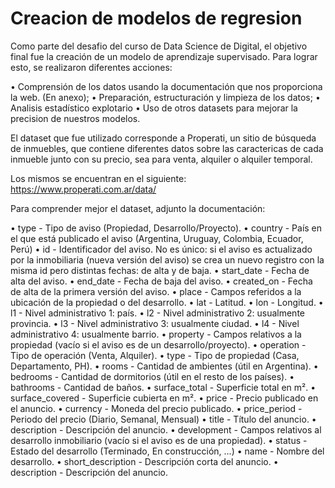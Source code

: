 # Creacion de modelos de regresion

Como parte del desafio del curso de Data Science de Digital, el objetivo final fue la creación de un modelo de aprendizaje supervisado.
Para lograr esto, se realizaron diferentes acciones:

• Comprensión de los datos usando la documentación que nos proporciona la web. (En anexo);
• Preparación, estructuración y limpieza de los datos;
• Analisis estadístico explotario
• Uso de otros datasets para mejorar la precision de nuestros modelos.

El dataset que fue utilizado corresponde a Properati, un sitio de búsqueda de inmuebles, que contiene diferentes datos sobre las caractericas de cada inmueble junto con su precio, sea para venta, alquiler o alquiler temporal.
 
Los mismos se encuentran en el siguiente: https://www.properati.com.ar/data/

Para comprender mejor el dataset, adjunto la documentación:

• type - Tipo de aviso (Propiedad, Desarrollo/Proyecto).
• country - País en el que está publicado el aviso (Argentina, Uruguay, Colombia, Ecuador, Perú)
• id - Identificador del aviso. No es único: si el aviso es actualizado por la inmobiliaria (nueva versión del aviso) se crea un nuevo registro con la misma id pero distintas fechas: de alta y de baja.
• start_date - Fecha de alta del aviso.
• end_date - Fecha de baja del aviso.
• created_on - Fecha de alta de la primera versión del aviso.
• place - Campos referidos a la ubicación de la propiedad o del desarrollo.
• lat - Latitud.
• lon - Longitud.
• l1 - Nivel administrativo 1: país.
• l2 - Nivel administrativo 2: usualmente provincia.
• l3 - Nivel administrativo 3: usualmente ciudad.
• l4 - Nivel administrativo 4: usualmente barrio.
• property - Campos relativos a la propiedad (vacío si el aviso es de un desarrollo/proyecto).
• operation - Tipo de operación (Venta, Alquiler).
• type - Tipo de propiedad (Casa, Departamento, PH).
• rooms - Cantidad de ambientes (útil en Argentina).
• bedrooms - Cantidad de dormitorios (útil en el resto de los países).
• bathrooms - Cantidad de baños.
• surface_total - Superficie total en m².
• surface_covered - Superficie cubierta en m².
• price - Precio publicado en el anuncio.
• currency - Moneda del precio publicado.
• price_period - Periodo del precio (Diario, Semanal, Mensual)
• title - Título del anuncio.
• description - Descripción del anuncio.
• development - Campos relativos al desarrollo inmobiliario (vacío si el aviso es de una propiedad).
• status - Estado del desarrollo (Terminado, En construcción, ...)
• name - Nombre del desarrollo.
• short_description - Descripción corta del anuncio.
• description - Descripción del anuncio.
